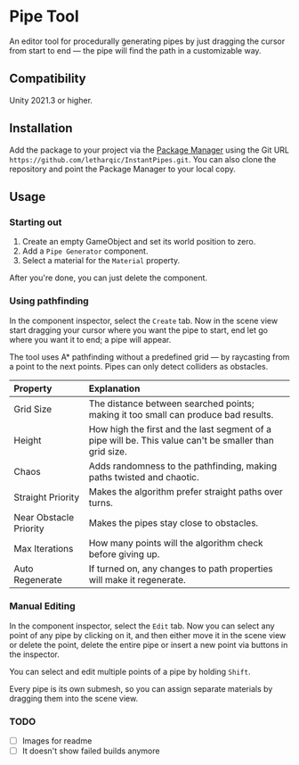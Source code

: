 # Pipe Tool

An editor tool for procedurally generating pipes by just dragging the cursor from start to end — the pipe will find the path in a customizable way.

## Compatibility

Unity 2021.3 or higher.

## Installation

Add the package to your project via the [Package Manager](https://docs.unity3d.com/Manual/upm-ui.html) using the Git URL
`https://github.com/letharqic/InstantPipes.git`. You can also clone the repository and point the Package Manager to your local copy.

## Usage

### Starting out

1. Create an empty GameObject and set its world position to zero.
2. Add a `Pipe Generator` component.
3. Select a material for the `Material` property.

After you're done, you can just delete the component.

### Using pathfinding

In the component inspector, select the `Create` tab. Now in the scene view start dragging your cursor where you want the pipe to start, end let go where you want it to end; a pipe will appear.

The tool uses A* pathfinding without a predefined grid — by raycasting from a point to the next points. Pipes can only detect colliders as obstacles.

Property | Explanation
:- | :-
Grid Size | The distance between searched points; making it too small can produce bad results.
Height | How high the first and the last segment of a pipe will be. This value can't be smaller than grid size.
Chaos | Adds randomness to the pathfinding, making paths twisted and chaotic.
Straight Priority | Makes the algorithm prefer straight paths over turns.
Near Obstacle Priority | Makes the pipes stay close to obstacles.
Max Iterations | How many points will the algorithm check before giving up.
Auto Regenerate | If turned on, any changes to path properties will make it regenerate.

### Manual Editing

In the component inspector, select the `Edit` tab. Now you can select any point of any pipe by clicking on it, and then either move it in the scene view or delete the point, delete the entire pipe or insert a new point via buttons in the inspector.

You can select and edit multiple points of a pipe by holding `Shift`.

Every pipe is its own submesh, so you can assign separate materials by dragging them into the scene view.

### TODO

- [ ] Images for readme
- [ ] It doesn't show failed builds anymore